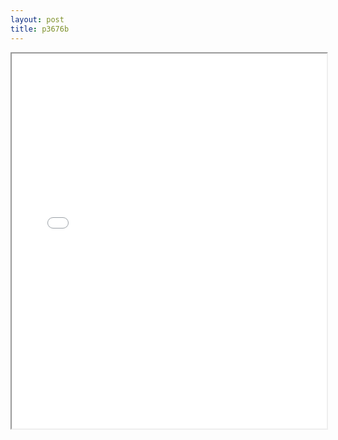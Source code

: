 ```yaml
---
layout: post
title: p3676b
---
```


<div class="pdf-container">
<iframe src="/ea/assets/pdfs/p3676b.pdf" height="600" width="100%" allowFullScreen="true"></iframe>
</div>

